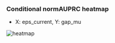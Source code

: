 ### Conditional normAUPRC heatmap

- X: eps_current, Y: gap_mu

![heatmap](/home/elicer/project_0814_2/results/20250816-035211/holdout/conditional_heatmap_eps_current_vs_gap_mu.png)
